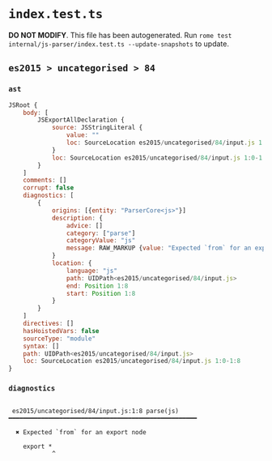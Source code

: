 # `index.test.ts`

**DO NOT MODIFY**. This file has been autogenerated. Run `rome test internal/js-parser/index.test.ts --update-snapshots` to update.

## `es2015 > uncategorised > 84`

### `ast`

```javascript
JSRoot {
	body: [
		JSExportAllDeclaration {
			source: JSStringLiteral {
				value: ""
				loc: SourceLocation es2015/uncategorised/84/input.js 1:8-1:8
			}
			loc: SourceLocation es2015/uncategorised/84/input.js 1:0-1:8
		}
	]
	comments: []
	corrupt: false
	diagnostics: [
		{
			origins: [{entity: "ParserCore<js>"}]
			description: {
				advice: []
				category: ["parse"]
				categoryValue: "js"
				message: RAW_MARKUP {value: "Expected `from` for an export node"}
			}
			location: {
				language: "js"
				path: UIDPath<es2015/uncategorised/84/input.js>
				end: Position 1:8
				start: Position 1:8
			}
		}
	]
	directives: []
	hasHoistedVars: false
	sourceType: "module"
	syntax: []
	path: UIDPath<es2015/uncategorised/84/input.js>
	loc: SourceLocation es2015/uncategorised/84/input.js 1:0-1:8
}
```

### `diagnostics`

```

 es2015/uncategorised/84/input.js:1:8 parse(js) ━━━━━━━━━━━━━━━━━━━━━━━━━━━━━━━━━━━━━━━━━━━━━━━━━━━━

  ✖ Expected `from` for an export node

    export *
            ^


```
